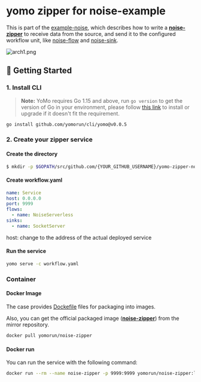 # yomo zipper for noise-example

This is part of the [example-noise](https://github.com/yomorun/example-noise), which describes how to write a [**noise-zipper**](https://github.com/yomorun/yomo-zipper-noise-example) to receive data from the source, and send it to the configured workflow unit, like [noise-flow](https://github.com/yomorun/yomo-flow-noise-example) and [noise-sink](https://github.com/yomorun/yomo-sink-socketio-server-example).

![arch1.png](https://github.com/yomorun/example-noise/raw/main/docs/arch1.png?raw=true)

## 🚀 Getting Started

### 1. Install CLI

> **Note:** YoMo requires Go 1.15 and above, run `go version` to get the version of Go in your environment, please follow [this link](https://golang.org/doc/install) to install or upgrade if it doesn't fit the requirement.

```bash
go install github.com/yomorun/cli/yomo@v0.0.5
```

### 2. Create your zipper service

#### Create the directory

```bash
$ mkdir -p $GOPATH/src/github.com/{YOUR_GITHUB_USERNAME}/yomo-zipper-noise-example && cd $_
```

#### Create  workflow.yaml

```yaml
name: Service
host: 0.0.0.0
port: 9999
flows:
  - name: NoiseServerless
sinks:
  - name: SocketServer
```

host: change to the address of the actual deployed service

#### Run the service

```bash
yomo serve -c workflow.yaml
```

### Container

#### Docker Image

The case provides [Dockefile](https://github.com/yomorun/yomo-zipper-noise-example/blob/main/Dockerfile) files for packaging into images.

Also, you can get the official packaged image ([**noise-zipper**](https://hub.docker.com/r/yomorun/noise-zipper)) from the mirror repository.

```bash
docker pull yomorun/noise-zipper
```



#### Docker run

You can run the service with the following command: 

```bash
docker run --rm --name noise-zipper -p 9999:9999 yomorun/noise-zipper:latest
```

